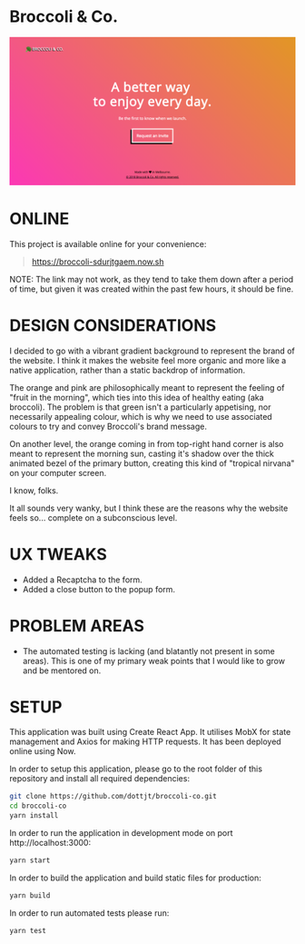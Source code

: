 # Broccoli & Co.

![Broccoli Homepage Screenshot](https://github.com/dottjt/broccoli-co/blob/master/homepage.png "Broccoli Homepage Screenshot")

# ONLINE

This project is available online for your convenience:

> https://broccoli-sdurjtgaem.now.sh

NOTE: The link may not work, as they tend to take them down after a period of time, but given it was created within the past few hours, it should be fine.  

# DESIGN CONSIDERATIONS

I decided to go with a vibrant gradient background to represent the brand of the website. I think it makes the website feel more organic and more like a native application, rather than a static backdrop of information.

The orange and pink are philosophically meant to represent the feeling of "fruit in the morning", which ties into this idea of healthy eating (aka broccoli). The problem is that green isn't a particularly appetising, nor necessarily appealing colour, which is why we need to use associated colours to try and convey Broccoli's brand message.

On another level, the orange coming in from top-right hand corner is also meant to represent the morning sun, casting it's shadow over the thick animated bezel of the primary button, creating this kind of "tropical nirvana" on your computer screen.

I know, folks. 

It all sounds very wanky, but I think these are the reasons why the website feels so... complete on a subconscious level. 

# UX TWEAKS

- Added a Recaptcha to the form.
- Added a close button to the popup form.

# PROBLEM AREAS

- The automated testing is lacking (and blatantly not present in some areas). This is one of my primary weak points that I would like to grow and be mentored on. 

# SETUP

This application was built using Create React App. It utilises MobX for state management and Axios for making HTTP requests. It has been deployed online using Now.

In order to setup this application, please go to the root folder of this repository and install all required dependencies:

```sh
git clone https://github.com/dottjt/broccoli-co.git
cd broccoli-co
yarn install
```

In order to run the application in development mode on port http://localhost:3000:

```sh
yarn start
```

In order to build the application and build static files for production: 

```sh
yarn build
```

In order to run automated tests please run:

```sh
yarn test
```
